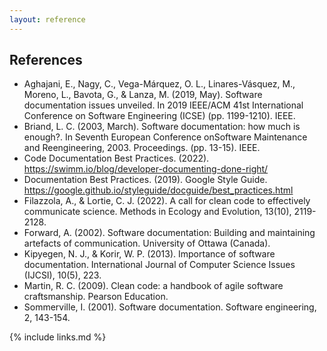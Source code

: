 ```yaml
---
layout: reference
---
```


## References

- Aghajani, E., Nagy, C., Vega-Márquez, O. L., Linares-Vásquez, M., Moreno, L., Bavota, G., & Lanza, M. (2019, May). Software documentation issues unveiled. In 2019 IEEE/ACM 41st International Conference on Software Engineering (ICSE) (pp. 1199-1210). IEEE.
- Briand, L. C. (2003, March). Software documentation: how much is enough?. In Seventh European Conference onSoftware Maintenance and Reengineering, 2003. Proceedings. (pp. 13-15). IEEE.
- Code Documentation Best Practices. (2022). https://swimm.io/blog/developer-documenting-done-right/
- Documentation Best Practices. (2019). Google Style Guide. https://google.github.io/styleguide/docguide/best_practices.html
- Filazzola, A., & Lortie, C. J. (2022). A call for clean code to effectively communicate science. Methods in Ecology and Evolution, 13(10), 2119-2128.
- Forward, A. (2002). Software documentation: Building and maintaining artefacts of communication. University of Ottawa (Canada).
- Kipyegen, N. J., & Korir, W. P. (2013). Importance of software documentation. International Journal of Computer Science Issues (IJCSI), 10(5), 223.
- Martin, R. C. (2009). Clean code: a handbook of agile software craftsmanship. Pearson Education.
- Sommerville, I. (2001). Software documentation. Software engineering, 2, 143-154.


{% include links.md %}
